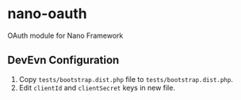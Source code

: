 nano-oauth
==========

OAuth module for Nano Framework


DevEvn Configuration
--------------------

1. Copy `tests/bootstrap.dist.php` file to `tests/bootstrap.dist.php`.
1. Edit `clientId` and `clientSecret` keys in new file.